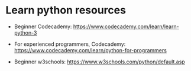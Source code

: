 # Learn python resources
- Beginner Codecademy: https://www.codecademy.com/learn/learn-python-3
- For experienced programmers, Codecademy: https://www.codecademy.com/learn/python-for-programmers

- Beginner w3schools: https://www.w3schools.com/python/default.asp
